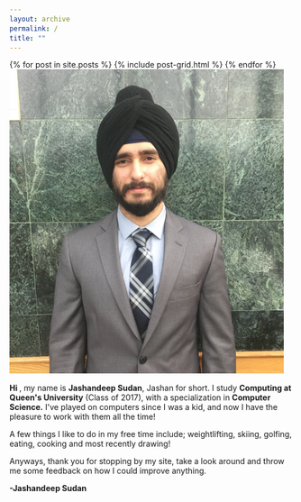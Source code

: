 ```yaml
---
layout: archive
permalink: /
title: ""
---
```


<div class="tiles">
{% for post in site.posts %}
	{% include post-grid.html %}
{% endfor %}
</div><!-- /.tiles -->

<div class='profile'>
<img src="images/profile.jpg" style="width:420 px;height:540px;">
</div>

<div class = 'bio'>
<p> <b> Hi </b>, my name is <b> Jashandeep Sudan</b>, Jashan for short. 
I study <b> Computing at Queen's University</b> (Class of 2017), with a specialization in <b> Computer Science.</b>
I've played on computers since I was a kid, and now I have the pleasure to
work with them all the time!
</p>

<p>
A few things I like to do in my free time include; weightlifting, skiing, golfing, eating, cooking and most recently drawing!
</p>

<p>
Anyways, thank you for stopping by my site, take a look around and throw me
some feedback on how I could improve anything.
</p>

<p class = "signature">
<b>      -Jashandeep Sudan</b>
</p>
</div>